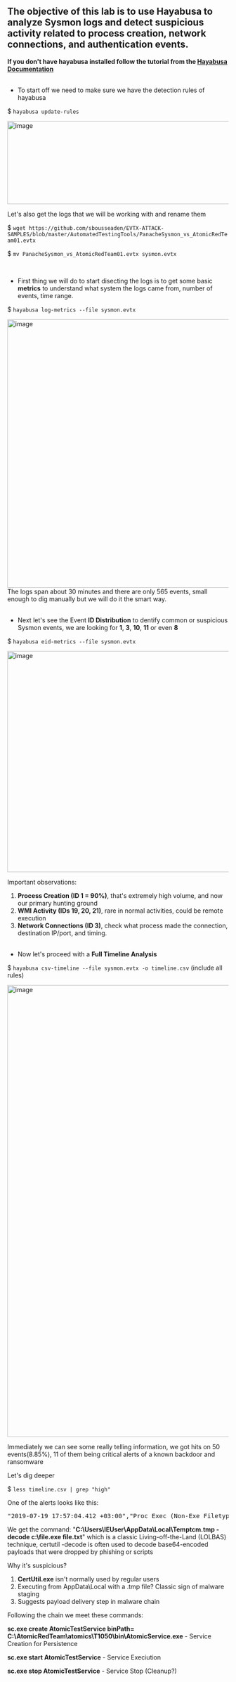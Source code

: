 ## The objective of this lab is to use Hayabusa to analyze Sysmon logs and detect suspicious activity related to process creation, network connections, and authentication events.

**If you don't have hayabusa installed follow the tutorial from the [Hayabusa Documentation](/courseFiles/tools/Hayabusa.md)**
<br><br>

- To start off we need to make sure we have the detection rules of hayabusa

$ `hayabusa update-rules`

<img width="745" height="189" alt="image" src="https://github.com/user-attachments/assets/271348e7-8d88-4962-a761-798c01e173e3" />


Let's also get the logs that we will be working with and rename them

$ `wget https://github.com/sbousseaden/EVTX-ATTACK-SAMPLES/blob/master/AutomatedTestingTools/PanacheSysmon_vs_AtomicRedTeam01.evtx`

$ `mv PanacheSysmon_vs_AtomicRedTeam01.evtx sysmon.evtx`

<br>

- First thing we will do to start disecting the logs is to get some basic **metrics** to understand what system the logs came from, number of events, time range.

$ `hayabusa log-metrics --file sysmon.evtx`

<img width="1917" height="611" alt="image" src="https://github.com/user-attachments/assets/473ad610-410e-4f82-b7bd-1f6310fc7437" />
The logs span about 30 minutes and there are only 565 events, small enough to dig manually but we will do it the smart way.<br><br>

- Next let's see the Event **ID Distribution** to dentify common or suspicious Sysmon events, we are looking for **1**, **3**, **10**, **11** or even **8**

$ `hayabusa eid-metrics --file sysmon.evtx`

<img width="627" height="503" alt="image" src="https://github.com/user-attachments/assets/f8a12a53-889d-4dd3-af42-d992bf8ec41c" />

Important observations:
1. **Process Creation (ID 1 = 90%)**, that's extremely high volume, and now our primary hunting ground
2. **WMI Activity (IDs 19, 20, 21)**, rare in normal activities, could be remote execution
3. **Network Connections (ID 3)**, check what process made the connection, destination IP/port, and timing.
<br><br>

- Now let's proceed with a **Full Timeline Analysis**

$ `hayabusa csv-timeline --file sysmon.evtx -o timeline.csv` (include all rules)

<img width="989" height="1028" alt="image" src="https://github.com/user-attachments/assets/79c127a4-193d-480b-89d8-96735323296e" />

Immediately we can see some really telling information, we got hits on 50 events(8.85%), 11 of them being critical alerts of a known backdoor and ransomware

Let's dig deeper

$ `less timeline.csv | grep "high"`

One of the alerts looks like this:

<pre>"2019-07-19 17:57:04.412 +03:00","Proc Exec (Non-Exe Filetype)","high","MSEDGEWIN10","Sysmon",1,4070,"Cmdline: C:\Users\IEUser\AppData\Local\Temptcm.tmp -decode c:\file.exe file.txt ¦ Proc: C:\Users\IEUser\AppData\Local\Temptcm.tmp ¦ User: MSEDGEWIN10\IEUser ¦ ParentCmdline: cmd.exe /c C:\Users\IEUser\AppData\Local\Temptcm.tmp -decode c:\file.exe file.txt ¦ LID: 0x50951 ¦ LGUID: 747F3D96-D4B4-5D31-0000-002051090500 ¦ PID: 6260 ¦ PGUID: 747F3D96-DA40-5D31-0000-0010AB5F3C00 ¦ ParentPID: 3932 ¦ ParentPGUID: 747F3D96-DA40-5D31-0000-0010565D3C00 ¦ Description: CertUtil.exe ¦ Product: Microsoft® Windows® Operating System ¦ Company: Microsoft Corporation ¦ Hashes: SHA1=459D928381CDDFDC31D03C3DA5C28E63B1190194,MD5=535CF1F8E8CF3382AB8F62013F967DD8,SHA256=85DD6F8EDF142F53746A51D11DCBA853104BB0207CDF2D6C3529917C3C0FC8DF,IMPHASH=683B8A445B00A271FC57848D893BD6C4","CurrentDirectory: C:\AtomicRedTeam\ ¦ FileVersion: 10.0.17763.1 (WinBuild.160101.0800) ¦ IntegrityLevel: High ¦ ParentImage: C:\Windows\System32\cmd.exe ¦ RuleName: ¦ TerminalSessionId: 1 ¦ UtcTime: 2019-07-19 14:57:04.381","8d1487f1-7664-4bda-83b5-cb2f79491b6a"
</pre>
We get the command: "**C:\Users\IEUser\AppData\Local\Temptcm.tmp -decode c:\file.exe file.txt**" which is a classic Living-off-the-Land (LOLBAS) technique, certutil -decode is often used to decode base64-encoded payloads that were dropped by phishing or scripts

Why it's suspicious?
1. **CertUtil.exe** isn't normally used by regular users
2. Executing from AppData\Local with a .tmp file? Classic sign of malware staging
3. Suggests payload delivery step in malware chain

Following the chain we meet these commands:

**sc.exe create AtomicTestService binPath= C:\AtomicRedTeam\atomics\T1050\bin\AtomicService.exe** - Service Creation for Persistence

**sc.exe start AtomicTestService** - Service Execiution

**sc.exe stop AtomicTestService** - Service Stop (Cleanup?)





